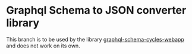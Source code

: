 # Graphql Schema to JSON converter library
This branch is to be used by the library [graphql-schema-cycles-webapp
](https://github.com/LiUGraphQL/graphql-schema-cycles-webapp.git) and does not work on its own.
